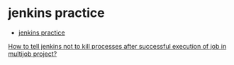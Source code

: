 # jenkins practice

- [jenkins practice](#jenkins-practice)

[How to tell jenkins not to kill processes after successful execution of job in multijob project?](https://stackoverflow.com/questions/39169457/how-to-tell-jenkins-not-to-kill-processes-after-successful-execution-of-job-in-m)
